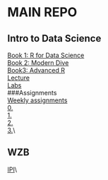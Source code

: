 # MAIN REPO
## Intro to Data Science
[Book 1: R for Data Science](https://adv-r.hadley.nz/)\
[Book 2: Modern Dive](https://moderndive.com/)\
[Book3: Advanced R](https://adv-r.hadley.nz/)\
[Lecture](https://github.com/Milton0215/lectures)\
[Labs](https://github.com/Milton0215/labs)\
###Assignments\
[Weekly assignments](https://github.com/Milton0215/assignments)\
[0.](https://github.com/intro-to-data-science-23/assignment-0-Milton0215)\
[1.](https://github.com/intro-to-data-science-23/assignment-1-Milton0215)\
[2.](https://github.com/intro-to-data-science-23/assignment-2-Milton0215)\
[3.]()\

## WZB
[IPI](https://github.com/wzb-ipi/tasks)\
